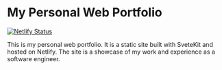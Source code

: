 # My Personal Web Portfolio
[![Netlify Status](https://api.netlify.com/api/v1/badges/dc71d435-2c41-4879-901b-917dd7036d68/deploy-status)](https://app.netlify.com/sites/objective-perlman-2fedda/deploys)

This is my personal web portfolio. It is a static site built with SveteKit and hosted on Netlify. The site is a showcase of my work and experience as a software engineer.

